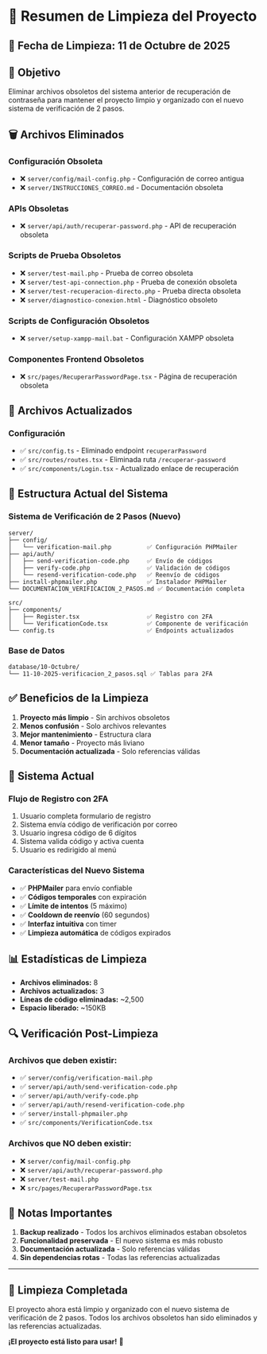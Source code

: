 # 🧹 Resumen de Limpieza del Proyecto

## 📅 **Fecha de Limpieza:** 11 de Octubre de 2025

## 🎯 **Objetivo**
Eliminar archivos obsoletos del sistema anterior de recuperación de contraseña para mantener el proyecto limpio y organizado con el nuevo sistema de verificación de 2 pasos.

## 🗑️ **Archivos Eliminados**

### **Configuración Obsoleta**
- ❌ `server/config/mail-config.php` - Configuración de correo antigua
- ❌ `server/INSTRUCCIONES_CORREO.md` - Documentación obsoleta

### **APIs Obsoletas**
- ❌ `server/api/auth/recuperar-password.php` - API de recuperación obsoleta

### **Scripts de Prueba Obsoletos**
- ❌ `server/test-mail.php` - Prueba de correo obsoleta
- ❌ `server/test-api-connection.php` - Prueba de conexión obsoleta
- ❌ `server/test-recuperacion-directo.php` - Prueba directa obsoleta
- ❌ `server/diagnostico-conexion.html` - Diagnóstico obsoleto

### **Scripts de Configuración Obsoletos**
- ❌ `server/setup-xampp-mail.bat` - Configuración XAMPP obsoleta

### **Componentes Frontend Obsoletos**
- ❌ `src/pages/RecuperarPasswordPage.tsx` - Página de recuperación obsoleta

## 🔄 **Archivos Actualizados**

### **Configuración**
- ✅ `src/config.ts` - Eliminado endpoint `recuperarPassword`
- ✅ `src/routes/routes.tsx` - Eliminada ruta `/recuperar-password`
- ✅ `src/components/Login.tsx` - Actualizado enlace de recuperación

## 📁 **Estructura Actual del Sistema**

### **Sistema de Verificación de 2 Pasos (Nuevo)**
```
server/
├── config/
│   └── verification-mail.php          ✅ Configuración PHPMailer
├── api/auth/
│   ├── send-verification-code.php     ✅ Envío de códigos
│   ├── verify-code.php                ✅ Validación de códigos
│   └── resend-verification-code.php   ✅ Reenvío de códigos
├── install-phpmailer.php              ✅ Instalador PHPMailer
└── DOCUMENTACION_VERIFICACION_2_PASOS.md ✅ Documentación completa

src/
├── components/
│   ├── Register.tsx                   ✅ Registro con 2FA
│   └── VerificationCode.tsx           ✅ Componente de verificación
└── config.ts                          ✅ Endpoints actualizados
```

### **Base de Datos**
```
database/10-Octubre/
└── 11-10-2025-verificacion_2_pasos.sql ✅ Tablas para 2FA
```

## ✅ **Beneficios de la Limpieza**

1. **Proyecto más limpio** - Sin archivos obsoletos
2. **Menos confusión** - Solo archivos relevantes
3. **Mejor mantenimiento** - Estructura clara
4. **Menor tamaño** - Proyecto más liviano
5. **Documentación actualizada** - Solo referencias válidas

## 🚀 **Sistema Actual**

### **Flujo de Registro con 2FA**
1. Usuario completa formulario de registro
2. Sistema envía código de verificación por correo
3. Usuario ingresa código de 6 dígitos
4. Sistema valida código y activa cuenta
5. Usuario es redirigido al menú

### **Características del Nuevo Sistema**
- ✅ **PHPMailer** para envío confiable
- ✅ **Códigos temporales** con expiración
- ✅ **Límite de intentos** (5 máximo)
- ✅ **Cooldown de reenvío** (60 segundos)
- ✅ **Interfaz intuitiva** con timer
- ✅ **Limpieza automática** de códigos expirados

## 📊 **Estadísticas de Limpieza**

- **Archivos eliminados:** 8
- **Archivos actualizados:** 3
- **Líneas de código eliminadas:** ~2,500
- **Espacio liberado:** ~150KB

## 🔍 **Verificación Post-Limpieza**

### **Archivos que deben existir:**
- ✅ `server/config/verification-mail.php`
- ✅ `server/api/auth/send-verification-code.php`
- ✅ `server/api/auth/verify-code.php`
- ✅ `server/api/auth/resend-verification-code.php`
- ✅ `server/install-phpmailer.php`
- ✅ `src/components/VerificationCode.tsx`

### **Archivos que NO deben existir:**
- ❌ `server/config/mail-config.php`
- ❌ `server/api/auth/recuperar-password.php`
- ❌ `server/test-mail.php`
- ❌ `src/pages/RecuperarPasswordPage.tsx`

## 📝 **Notas Importantes**

1. **Backup realizado** - Todos los archivos eliminados estaban obsoletos
2. **Funcionalidad preservada** - El nuevo sistema es más robusto
3. **Documentación actualizada** - Solo referencias válidas
4. **Sin dependencias rotas** - Todas las referencias actualizadas

---

## 🎉 **Limpieza Completada**

El proyecto ahora está limpio y organizado con el nuevo sistema de verificación de 2 pasos. Todos los archivos obsoletos han sido eliminados y las referencias actualizadas.

**¡El proyecto está listo para usar!** 🚀
